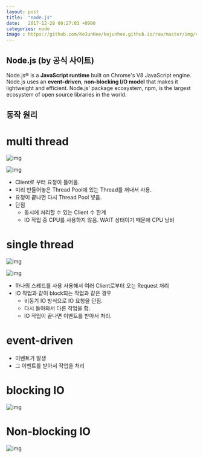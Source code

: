 ```yaml
---
layout: post
title:  "node.js"
date:   2017-12-28 00:27:03 +0900
categories: node
image : https://github.com/KoJunHee/kojunhee.github.io/raw/master/img/node.png
---
```


## Node.js (by 공식 사이트)

Node.js® is a **JavaScript runtime** built on Chrome's V8 JavaScript engine. Node.js uses an **event-driven**, **non-blocking I/O model** that makes it lightweight and efficient. Node.js' package ecosystem, npm, is the largest ecosystem of open source libraries in the world.

## 동작 원리

# multi thread
 
 ![img](https://github.com/KoJunHee/kojunhee.github.io/raw/master/img/m1.png)
 
  ![img](https://github.com/KoJunHee/kojunhee.github.io/raw/master/img/m2.png)
 
 - Client로 부터 요청이 들어옴. 
 - 미리 만들어놓은 Thread Pool에 있는 Thread를 꺼내서 사용. 
 - 요청이 끝나면 다시 Thread Pool 넣음.
 - 단점 
	- 동시에 처리할 수 있는 Client 수 한계
	- IO 작업 중 CPU를 사용하지 않음. WAIT 상태이기 때문에 CPU 낭비

# single thread

 ![img](https://github.com/KoJunHee/kojunhee.github.io/raw/master/img/s1.png)
 
  ![img](https://github.com/KoJunHee/kojunhee.github.io/raw/master/img/s2.png)

- 하나의 스레드를 사용 사용해서 여러 Client로부터 오는 Request 처리 
- IO 작업과 같이 block되는 작업과 같은 경우
	- 비동기 IO 방식으로 IO 요청을 던짐. 
	- 다시 돌아와서 다른 작업을 함. 
	- IO 작업이 끝나면 이벤트를 받아서 처리. 

# event-driven

-  이벤트가 발생
-  그 이벤트를 받아서 작업을 처리

# blocking IO

  ![img](https://github.com/KoJunHee/kojunhee.github.io/raw/master/img/b.png)
  
# Non-blocking IO

  ![img](https://github.com/KoJunHee/kojunhee.github.io/raw/master/img/n.png)

  
  





	 